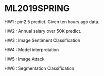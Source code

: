 # ML2019SPRING
HW1 : pm2.5 predict. Given ten hours ago data.

HW2 : Annual salary over 50K predict.

HW3 : Image Sentiment Classification

HW4 : Model interpretation

HW5 : Image Attack

HW6 : Segmentation Classification
